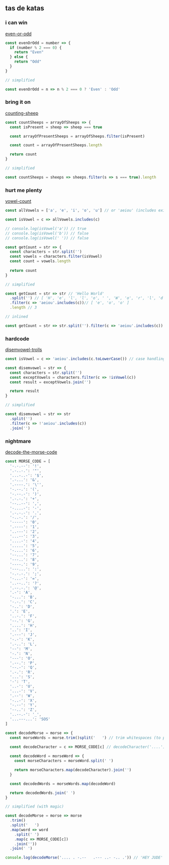 ## tas de katas

### i can win
[even-or-odd](https://www.codewars.com/kata/even-or-odd/train/javascript)

```javascript
const evenOrOdd = number => {
  if (number % 2 === 0) {
    return "Even"
  } else {
    return "Odd"
  }
}

// simplified

const evenOrOdd = n => n % 2 === 0 ? 'Even' : 'Odd'
```

### bring it on
[counting-sheep](https://www.codewars.com/kata/counting-sheep-dot-dot-dot/train/javascript)

```javascript
const countSheeps = arrayOfSheeps => {
  const isPresent = sheep => sheep === true

  const arrayOfPresentSheeps = arrayOfSheeps.filter(isPresent)

  const count = arrayOfPresentSheeps.length

  return count
}

// simplified

const countSheeps = sheeps => sheeps.filter(s => s === true).length
```

### hurt me plenty
[vowel-count](https://www.codewars.com/kata/vowel-count/train/javascript)

```javascript
const allVowels = ['a', 'e', 'i', 'o', 'u'] // or 'aeiou' (includes exist on String too -> http://devdocs.io/javascript/global_objects/string/includes)

const isVowel = c => allVowels.includes(c)

// console.log(isVowel('a')) // true
// console.log(isVowel('b')) // false
// console.log(isVowel(' ')) // false

const getCount = str => {
  const characters = str.split('')
  const vowels = characters.filter(isVowel)
  const count = vowels.length
  
  return count
}

// simplified

const getCount = str => str // 'Hello World'
  .split('') // [ 'H', 'e', 'l', 'l', 'o', ' ', 'W', 'o', 'r', 'l', 'd' ]
  .filter(c => 'aeiou'.includes(c))// [ 'e', 'o', 'o' ]
  .length // 3

// inlined

const getCount = str => str.split('').filter(c => 'aeiou'.includes(c)).length
```

### hardcode
[disemvowel-trolls](https://www.codewars.com/kata/disemvowel-trolls/train/javascript)

```javascript
const isVowel = c => 'aeiou'.includes(c.toLowerCase()) // case handling with toLowerCase()

const disemvowel = str => {
  const characters = str.split('')
  const exceptVowels = characters.filter(c => !isVowel(c))
  const result = exceptVowels.join('')

  return result
}

// simplified

const disemvowel = str => str
  .split('')
  .filter(c => !'aeiou'.includes(c))
  .join('')
```


### nightmare
[decode-the-morse-code](https://www.codewars.com/kata/decode-the-morse-code/train/javascript)

```javascript
const MORSE_CODE = [
  '-.-.--': '!',
  '.-..-.': '"',
  '...-..-': '$',
  '.-...': '&',
  '.----.': '\'',
  '-.--.': '(',
  '-.--.-': ')',
  '.-.-.': '+',
  '--..--': ',',
  '-....-': '-',
  '.-.-.-': '.',
  '-..-.': '/',
  '-----': '0',
  '.----': '1',
  '..---': '2',
  '...--': '3',
  '....-': '4',
  '.....': '5',
  '-....': '6',
  '--...': '7',
  '---..': '8',
  '----.': '9',
  '---...': ':',
  '-.-.-.': ';',
  '-...-': '=',
  '..--..': '?',
  '.--.-.': '@',
  '.-': 'A',
  '-...': 'B',
  '-.-.': 'C',
  '-..': 'D',
  '.': 'E',
  '..-.': 'F',
  '--.': 'G',
  '....': 'H',
  '..': 'I',
  '.---': 'J',
  '-.-': 'K',
  '.-..': 'L',
  '--': 'M',
  '-.': 'N',
  '---': 'O',
  '.--.': 'P',
  '--.-': 'Q',
  '.-.': 'R',
  '...': 'S',
  '-': 'T',
  '..-': 'U',
  '...-': 'V',
  '.--': 'W',
  '-..-': 'X',
  '-.--': 'Y',
  '--..': 'Z',
  '..--.-': '_',
  '...---...': 'SOS'
]

const decodeMorse = morse => {
  const morseWords = morse.trim()split('   ') // trim whitespaces (to pass codewars tests..)

  const decodeCharacter = c => MORSE_CODE[c] // decodeCharacter('....') -> 'H'
  
  const decodeWord = morseWord => {
    const morseCharacters = morseWord.split(' ')

    return morseCharacters.map(decodeCharacter).join('')
  }

  const decodedWords = morseWords.map(decodeWord)

  return decodedWords.join(' ')
}

// simplified (with magic)

const decodeMorse = morse => morse
  .trim()
  .split('   ')
  .map(word => word
    .split(' ')
    .map(c => MORSE_CODE[c])
    .join(''))
  .join(' ')

console.log(decodeMorse('.... . -.--   .--- ..- -.. .')) // 'HEY JUDE'
```